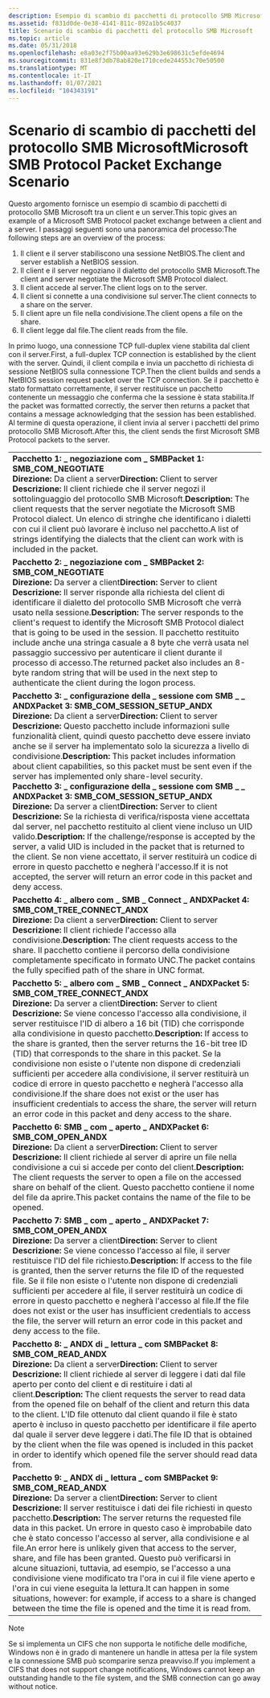 ```yaml
---
description: Esempio di scambio di pacchetti di protocollo SMB Microsoft tra un client e un server.
ms.assetid: f831d0de-0e38-4141-811c-892a1b5c4037
title: Scenario di scambio di pacchetti del protocollo SMB Microsoft
ms.topic: article
ms.date: 05/31/2018
ms.openlocfilehash: e8a03e2f75b00aa93e629b3e698631c5efde4694
ms.sourcegitcommit: 831e8f3db78ab820e1710cede244553c70e50500
ms.translationtype: MT
ms.contentlocale: it-IT
ms.lasthandoff: 01/07/2021
ms.locfileid: "104343191"
---
```

# <a name="microsoft-smb-protocol-packet-exchange-scenario"></a><span data-ttu-id="4bb07-103">Scenario di scambio di pacchetti del protocollo SMB Microsoft</span><span class="sxs-lookup"><span data-stu-id="4bb07-103">Microsoft SMB Protocol Packet Exchange Scenario</span></span>

<span data-ttu-id="4bb07-104">Questo argomento fornisce un esempio di scambio di pacchetti di protocollo SMB Microsoft tra un client e un server.</span><span class="sxs-lookup"><span data-stu-id="4bb07-104">This topic gives an example of a Microsoft SMB Protocol packet exchange between a client and a server.</span></span> <span data-ttu-id="4bb07-105">I passaggi seguenti sono una panoramica del processo:</span><span class="sxs-lookup"><span data-stu-id="4bb07-105">The following steps are an overview of the process:</span></span>

1.  <span data-ttu-id="4bb07-106">Il client e il server stabiliscono una sessione NetBIOS.</span><span class="sxs-lookup"><span data-stu-id="4bb07-106">The client and server establish a NetBIOS session.</span></span>
2.  <span data-ttu-id="4bb07-107">Il client e il server negoziano il dialetto del protocollo SMB Microsoft.</span><span class="sxs-lookup"><span data-stu-id="4bb07-107">The client and server negotiate the Microsoft SMB Protocol dialect.</span></span>
3.  <span data-ttu-id="4bb07-108">Il client accede al server.</span><span class="sxs-lookup"><span data-stu-id="4bb07-108">The client logs on to the server.</span></span>
4.  <span data-ttu-id="4bb07-109">Il client si connette a una condivisione sul server.</span><span class="sxs-lookup"><span data-stu-id="4bb07-109">The client connects to a share on the server.</span></span>
5.  <span data-ttu-id="4bb07-110">Il client apre un file nella condivisione.</span><span class="sxs-lookup"><span data-stu-id="4bb07-110">The client opens a file on the share.</span></span>
6.  <span data-ttu-id="4bb07-111">Il client legge dal file.</span><span class="sxs-lookup"><span data-stu-id="4bb07-111">The client reads from the file.</span></span>

<span data-ttu-id="4bb07-112">In primo luogo, una connessione TCP full-duplex viene stabilita dal client con il server.</span><span class="sxs-lookup"><span data-stu-id="4bb07-112">First, a full-duplex TCP connection is established by the client with the server.</span></span> <span data-ttu-id="4bb07-113">Quindi, il client compila e invia un pacchetto di richiesta di sessione NetBIOS sulla connessione TCP.</span><span class="sxs-lookup"><span data-stu-id="4bb07-113">Then the client builds and sends a NetBIOS session request packet over the TCP connection.</span></span> <span data-ttu-id="4bb07-114">Se il pacchetto è stato formattato correttamente, il server restituisce un pacchetto contenente un messaggio che conferma che la sessione è stata stabilita.</span><span class="sxs-lookup"><span data-stu-id="4bb07-114">If the packet was formatted correctly, the server then returns a packet that contains a message acknowledging that the session has been established.</span></span> <span data-ttu-id="4bb07-115">Al termine di questa operazione, il client invia al server i pacchetti del primo protocollo SMB Microsoft.</span><span class="sxs-lookup"><span data-stu-id="4bb07-115">After this, the client sends the first Microsoft SMB Protocol packets to the server.</span></span>



|                                                                                                                                                                                                                                                                                                                                                                                                                                                                                                                                                                                                                                              |
|----------------------------------------------------------------------------------------------------------------------------------------------------------------------------------------------------------------------------------------------------------------------------------------------------------------------------------------------------------------------------------------------------------------------------------------------------------------------------------------------------------------------------------------------------------------------------------------------------------------------------------------------|
| <span data-ttu-id="4bb07-116">**Pacchetto 1: \_ negoziazione com \_ SMB**</span><span class="sxs-lookup"><span data-stu-id="4bb07-116">**Packet 1:  SMB\_COM\_NEGOTIATE**</span></span><br/> <span data-ttu-id="4bb07-117">**Direzione:** Da client a server</span><span class="sxs-lookup"><span data-stu-id="4bb07-117">**Direction:** Client to server</span></span><br/> <span data-ttu-id="4bb07-118">**Descrizione:** Il client richiede che il server negozi il sottolinguaggio del protocollo SMB Microsoft.</span><span class="sxs-lookup"><span data-stu-id="4bb07-118">**Description:** The client requests that the server negotiate the Microsoft SMB Protocol dialect.</span></span> <span data-ttu-id="4bb07-119">Un elenco di stringhe che identificano i dialetti con cui il client può lavorare è incluso nel pacchetto.</span><span class="sxs-lookup"><span data-stu-id="4bb07-119">A list of strings identifying the dialects that the client can work with is included in the packet.</span></span><br/>                                                                                                                                                                                                                                                                                                                                   |
| <span data-ttu-id="4bb07-120">**Pacchetto 2: \_ negoziazione com \_ SMB**</span><span class="sxs-lookup"><span data-stu-id="4bb07-120">**Packet 2:  SMB\_COM\_NEGOTIATE**</span></span><br/> <span data-ttu-id="4bb07-121">**Direzione:** Da server a client</span><span class="sxs-lookup"><span data-stu-id="4bb07-121">**Direction:** Server to client</span></span><br/> <span data-ttu-id="4bb07-122">**Descrizione:** Il server risponde alla richiesta del client di identificare il dialetto del protocollo SMB Microsoft che verrà usato nella sessione.</span><span class="sxs-lookup"><span data-stu-id="4bb07-122">**Description:** The server responds to the client's request to identify the Microsoft SMB Protocol dialect that is going to be used in the session.</span></span> <span data-ttu-id="4bb07-123">Il pacchetto restituito include anche una stringa casuale a 8 byte che verrà usata nel passaggio successivo per autenticare il client durante il processo di accesso.</span><span class="sxs-lookup"><span data-stu-id="4bb07-123">The returned packet also includes an 8-byte random string that will be used in the next step to authenticate the client during the logon process.</span></span><br/>                                                                                                                                                                                                                                   |
| <span data-ttu-id="4bb07-124">**Pacchetto 3: \_ configurazione della \_ sessione com SMB \_ \_ ANDX**</span><span class="sxs-lookup"><span data-stu-id="4bb07-124">**Packet 3:  SMB\_COM\_SESSION\_SETUP\_ANDX**</span></span><br/> <span data-ttu-id="4bb07-125">**Direzione:** Da client a server</span><span class="sxs-lookup"><span data-stu-id="4bb07-125">**Direction:** Client to server</span></span><br/> <span data-ttu-id="4bb07-126">**Descrizione:** Questo pacchetto include informazioni sulle funzionalità client, quindi questo pacchetto deve essere inviato anche se il server ha implementato solo la sicurezza a livello di condivisione.</span><span class="sxs-lookup"><span data-stu-id="4bb07-126">**Description:** This packet includes information about client capabilities, so this packet must be sent even if the server has implemented only share-level security.</span></span><br/> <span data-ttu-id="4bb07-127">**Pacchetto 3: \_ configurazione della \_ sessione com SMB \_ \_ ANDX**</span><span class="sxs-lookup"><span data-stu-id="4bb07-127">**Packet 3:  SMB\_COM\_SESSION\_SETUP\_ANDX**</span></span><br/> <span data-ttu-id="4bb07-128">**Direzione:** Da server a client</span><span class="sxs-lookup"><span data-stu-id="4bb07-128">**Direction:** Server to client</span></span><br/> <span data-ttu-id="4bb07-129">**Descrizione:** Se la richiesta di verifica/risposta viene accettata dal server, nel pacchetto restituito al client viene incluso un UID valido.</span><span class="sxs-lookup"><span data-stu-id="4bb07-129">**Description:** If the challenge/response is accepted by the server, a valid UID is included in the packet that is returned to the client.</span></span> <span data-ttu-id="4bb07-130">Se non viene accettato, il server restituirà un codice di errore in questo pacchetto e negherà l'accesso.</span><span class="sxs-lookup"><span data-stu-id="4bb07-130">If it is not accepted, the server will return an error code in this packet and deny access.</span></span><br/> |
| <span data-ttu-id="4bb07-131">**Pacchetto 4: \_ albero com \_ SMB \_ Connect \_ ANDX**</span><span class="sxs-lookup"><span data-stu-id="4bb07-131">**Packet 4:  SMB\_COM\_TREE\_CONNECT\_ANDX**</span></span><br/> <span data-ttu-id="4bb07-132">**Direzione:** Da client a server</span><span class="sxs-lookup"><span data-stu-id="4bb07-132">**Direction:** Client to server</span></span><br/> <span data-ttu-id="4bb07-133">**Descrizione:** Il client richiede l'accesso alla condivisione.</span><span class="sxs-lookup"><span data-stu-id="4bb07-133">**Description:** The client requests access to the share.</span></span> <span data-ttu-id="4bb07-134">Il pacchetto contiene il percorso della condivisione completamente specificato in formato UNC.</span><span class="sxs-lookup"><span data-stu-id="4bb07-134">The packet contains the fully specified path of the share in UNC format.</span></span><br/>                                                                                                                                                                                                                                                                                                                                                                                             |
| <span data-ttu-id="4bb07-135">**Pacchetto 5: \_ albero com \_ SMB \_ Connect \_ ANDX**</span><span class="sxs-lookup"><span data-stu-id="4bb07-135">**Packet 5:  SMB\_COM\_TREE\_CONNECT\_ANDX**</span></span><br/> <span data-ttu-id="4bb07-136">**Direzione:** Da server a client</span><span class="sxs-lookup"><span data-stu-id="4bb07-136">**Direction:** Server to client</span></span><br/> <span data-ttu-id="4bb07-137">**Descrizione:** Se viene concesso l'accesso alla condivisione, il server restituisce l'ID di albero a 16 bit (TID) che corrisponde alla condivisione in questo pacchetto.</span><span class="sxs-lookup"><span data-stu-id="4bb07-137">**Description:** If access to the share is granted, then the server returns the 16-bit tree ID (TID) that corresponds to the share in this packet.</span></span> <span data-ttu-id="4bb07-138">Se la condivisione non esiste o l'utente non dispone di credenziali sufficienti per accedere alla condivisione, il server restituirà un codice di errore in questo pacchetto e negherà l'accesso alla condivisione.</span><span class="sxs-lookup"><span data-stu-id="4bb07-138">If the share does not exist or the user has insufficient credentials to access the share, the server will return an error code in this packet and deny access to the share.</span></span><br/>                                                                                                                                                                                                 |
| <span data-ttu-id="4bb07-139">**Pacchetto 6: SMB \_ com \_ aperto \_ ANDX**</span><span class="sxs-lookup"><span data-stu-id="4bb07-139">**Packet 6:  SMB\_COM\_OPEN\_ANDX**</span></span><br/> <span data-ttu-id="4bb07-140">**Direzione:** Da client a server</span><span class="sxs-lookup"><span data-stu-id="4bb07-140">**Direction:** Client to server</span></span><br/> <span data-ttu-id="4bb07-141">**Descrizione:** Il client richiede al server di aprire un file nella condivisione a cui si accede per conto del client.</span><span class="sxs-lookup"><span data-stu-id="4bb07-141">**Description:** The client requests the server to open a file on the accessed share on behalf of the client.</span></span> <span data-ttu-id="4bb07-142">Questo pacchetto contiene il nome del file da aprire.</span><span class="sxs-lookup"><span data-stu-id="4bb07-142">This packet contains the name of the file to be opened.</span></span><br/>                                                                                                                                                                                                                                                                                                                                                                   |
| <span data-ttu-id="4bb07-143">**Pacchetto 7: SMB \_ com \_ aperto \_ ANDX**</span><span class="sxs-lookup"><span data-stu-id="4bb07-143">**Packet 7:  SMB\_COM\_OPEN\_ANDX**</span></span><br/> <span data-ttu-id="4bb07-144">**Direzione:** Da server a client</span><span class="sxs-lookup"><span data-stu-id="4bb07-144">**Direction:** Server to client</span></span><br/> <span data-ttu-id="4bb07-145">**Descrizione:** Se viene concesso l'accesso al file, il server restituisce l'ID del file richiesto.</span><span class="sxs-lookup"><span data-stu-id="4bb07-145">**Description:** If access to the file is granted, then the server returns the file ID of the requested file.</span></span> <span data-ttu-id="4bb07-146">Se il file non esiste o l'utente non dispone di credenziali sufficienti per accedere al file, il server restituirà un codice di errore in questo pacchetto e negherà l'accesso al file.</span><span class="sxs-lookup"><span data-stu-id="4bb07-146">If the file does not exist or the user has insufficient credentials to access the file, the server will return an error code in this packet and deny access to the file.</span></span><br/>                                                                                                                                                                                                                                                  |
| <span data-ttu-id="4bb07-147">**Pacchetto 8: \_ ANDX di \_ lettura \_ com SMB**</span><span class="sxs-lookup"><span data-stu-id="4bb07-147">**Packet 8:  SMB\_COM\_READ\_ANDX**</span></span><br/> <span data-ttu-id="4bb07-148">**Direzione:** Da client a server</span><span class="sxs-lookup"><span data-stu-id="4bb07-148">**Direction:** Client to server</span></span><br/> <span data-ttu-id="4bb07-149">**Descrizione:** Il client richiede al server di leggere i dati dal file aperto per conto del client e di restituire i dati al client.</span><span class="sxs-lookup"><span data-stu-id="4bb07-149">**Description:** The client requests the server to read data from the opened file on behalf of the client and return this data to the client.</span></span> <span data-ttu-id="4bb07-150">L'ID file ottenuto dal client quando il file è stato aperto è incluso in questo pacchetto per identificare il file aperto dal quale il server deve leggere i dati.</span><span class="sxs-lookup"><span data-stu-id="4bb07-150">The file ID that is obtained by the client when the file was opened is included in this packet in order to identify which opened file the server should read data from.</span></span><br/>                                                                                                                                                                                                                   |
| <span data-ttu-id="4bb07-151">**Pacchetto 9: \_ ANDX di \_ lettura \_ com SMB**</span><span class="sxs-lookup"><span data-stu-id="4bb07-151">**Packet 9:  SMB\_COM\_READ\_ANDX**</span></span><br/> <span data-ttu-id="4bb07-152">**Direzione:** Da server a client</span><span class="sxs-lookup"><span data-stu-id="4bb07-152">**Direction:** Server to client</span></span><br/> <span data-ttu-id="4bb07-153">**Descrizione:** Il server restituisce i dati dei file richiesti in questo pacchetto.</span><span class="sxs-lookup"><span data-stu-id="4bb07-153">**Description:** The server returns the requested file data in this packet.</span></span> <span data-ttu-id="4bb07-154">Un errore in questo caso è improbabile dato che è stato concesso l'accesso al server, alla condivisione e al file.</span><span class="sxs-lookup"><span data-stu-id="4bb07-154">An error here is unlikely given that access to the server, share, and file has been granted.</span></span> <span data-ttu-id="4bb07-155">Questo può verificarsi in alcune situazioni, tuttavia, ad esempio, se l'accesso a una condivisione viene modificato tra l'ora in cui il file viene aperto e l'ora in cui viene eseguita la lettura.</span><span class="sxs-lookup"><span data-stu-id="4bb07-155">It can happen in some situations, however: for example, if access to a share is changed between the time the file is opened and the time it is read from.</span></span><br/>                                                                                                                                                                                                      |



 

> [!Note]  
> <span data-ttu-id="4bb07-156">Se si implementa un CIFS che non supporta le notifiche delle modifiche, Windows non è in grado di mantenere un handle in attesa per la file system e la connessione SMB può scomparire senza preavviso.</span><span class="sxs-lookup"><span data-stu-id="4bb07-156">If you implement a CIFS that does not support change notifications, Windows cannot keep an outstanding handle to the file system, and the SMB connection can go away without notice.</span></span>

 

 

 




